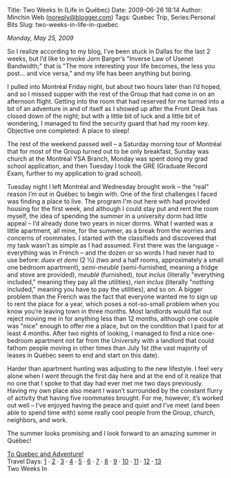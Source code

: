 Title: Two Weeks In (Life in Québec)
Date: 2009-06-26 18:14
Author: Minchin Web (noreply@blogger.com)
Tags: Quebec Trip, Series:Personal Bits
Slug: two-weeks-in-life-in-quebec

*Monday, May 25, 2009*

So I realize according to my blog, I’ve been stuck in Dallas for the
last 2 weeks, but I’d like to invoke Jorn Barger’s "Inverse Law of
Usenet Bandwidth;" that is "The more interesting your life becomes, the
less you post… and vice versa," and my life has been anything but
boring.

I pulled into Montréal Friday night, but about two hours later than I’d
hoped, and so I missed supper with the rest of the Group that had come
in on an afternoon flight. Getting into the room that had reserved for
me turned into a bit of an adventure in and of itself as I showed up
after the Front Desk has closed down of the night; but with a little bit
of luck and a little bit of wondering, I managed to find the security
guard that had my room key. Objective one completed: A place to sleep!

The rest of the weekend passed well – a Saturday morning tour of
Montréal that for most of the Group turned out to be only breakfast,
Sunday was church at the Montréal YSA Branch, Monday was spent doing my
grad school application, and then Tuesday I took the GRE (Graduate
Record Exam, further to my application to grad school).

Tuesday night I left Montréal and Wednesday brought work – the “real”
reason I’m out in Québec to begin with. One of the first challenges I
faced was finding a place to live. The program I'm out here with had
provided housing for the first week, and although I could stay put and
rent the room myself, the idea of spending the summer in a university
dorm had little appeal – I’d already done two years in nicer dorms. What
I wanted was a little apartment, all mine, for the summer, as a break
from the worries and concerns of roommates. I started with the
classifieds and discovered that my task wasn’t as simple as I had
assumed. First there was the language – everything was in French – and
the dozen or so words I had never had to use before: *duex et demi* (2
½) (two and a half rooms, approximately a small one bedroom apartment),
*semi-meublé* (semi-furnished, meaning a fridge and stove are provided),
*meublé* (furnished), *tout inclus* (literally "everything included,"
meaning they pay all the utilities), *rien inclus* (literally "nothing
included," meaning you have to pay the utilities), and so on. A bigger
problem than the French was the fact that everyone wanted me to sign up
to rent the place for a year, which poses a not-so-small problem when
you know you’re leaving town in three months. Most landlords would flat
out reject moving me in for anything less than 12 months, although one
couple was "nice" enough to offer me a place, but on the condition that
I paid for at least 4 months. After two nights of looking, I managed to
find a nice one-bedroom apartment not far from the University with a
landlord that could fathom people moving in other times than July 1st
(the vast majority of leases in Québec seem to end and start on this
date).

Harder than apartment hunting was adjusting to the new lifestyle. I feel
very alone when I went through the first day here and at the end of it
realize that no one that I spoke to that day had ever met me two days
previously. Having my own place also meant I wasn’t surrounded by the
constant flurry of activity that having five roommates brought. For me,
however, it’s worked out well – I’ve enjoyed having the peace and quiet
and I’ve meet (and been able to spend time with) some really cool people
from the Group, church, neighbors, and work.

The summer looks promising and I look forward to an amazing summer in
Québec!

[To Quebec and
Adventure!](http://blog.minchin.ca/2009/04/to-quebec-and-adventure.html)\
Travel Days:
[1](http://blog.minchin.ca/2009/05/day-1-edmonton-to-cardston.html) ·
[2](http://blog.minchin.ca/2009/05/day-2-cardston-ab-to-provo-ut.html) ·
[3](http://blog.minchin.ca/2009/05/day-3-provo-ut.html) ·
[4](http://blog.minchin.ca/2009/05/day-4-provo-ut-to-las-vegas-nv.html)
·
[5](http://blog.minchin.ca/2009/05/day-5-las-vegas-nv-to-san-diego-ca.html)
· [6](http://blog.minchin.ca/2009/05/day-6-san-diego-ca.html) ·
[7](http://blog.minchin.ca/2009/05/day-7-san-deigo-ca-to-mesa-az.html) ·
[8](http://blog.minchin.ca/2009/05/day-8-mesa-az-to-el-paso-tx.html) ·
[9](http://blog.minchin.ca/2009/05/day-9-el-paso-to-dallas-tx.html) ·
[10](http://blog.minchin.ca/2009/05/day-10-dallas-tx-to-texarkana-ar.html)
·
[11](http://blog.minchin.ca/2009/06/day-11-texarkana-ak-to-nashville-tn.html)
·
[12](http://blog.minchin.ca/2009/06/day-12-nashville-tn-to-erie-pa.html)
·
[13](http://blog.minchin.ca/2009/06/day-13-erie-pa-to-montreal-qc.html)\
Two Weeks In

</p>

